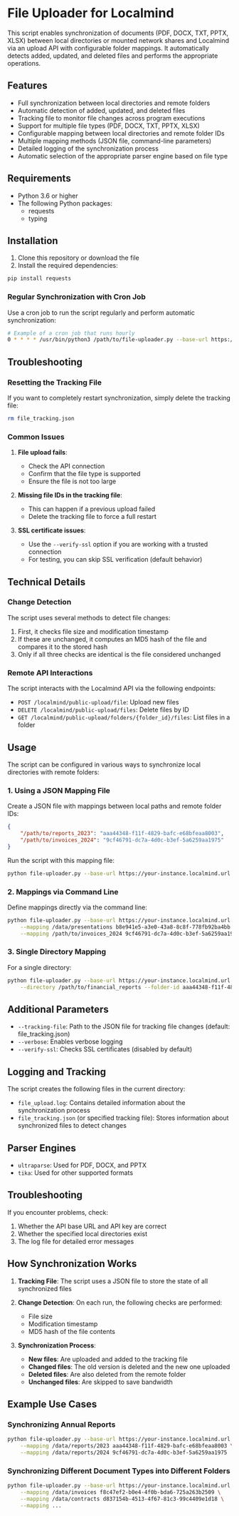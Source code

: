 # File Uploader for Localmind

This script enables synchronization of documents (PDF, DOCX, TXT, PPTX, XLSX) between local directories or mounted network shares and Localmind via an upload API with configurable folder mappings. It automatically detects added, updated, and deleted files and performs the appropriate operations.

## Features

* Full synchronization between local directories and remote folders
* Automatic detection of added, updated, and deleted files
* Tracking file to monitor file changes across program executions
* Support for multiple file types (PDF, DOCX, TXT, PPTX, XLSX)
* Configurable mapping between local directories and remote folder IDs
* Multiple mapping methods (JSON file, command-line parameters)
* Detailed logging of the synchronization process
* Automatic selection of the appropriate parser engine based on file type

## Requirements

* Python 3.6 or higher
* The following Python packages:
  * requests
  * typing

## Installation

1. Clone this repository or download the file
2. Install the required dependencies:

```bash
pip install requests
```

### Regular Synchronization with Cron Job

Use a cron job to run the script regularly and perform automatic synchronization:

```bash
# Example of a cron job that runs hourly
0 * * * * /usr/bin/python3 /path/to/file-uploader.py --base-url https://your-instance.localmind.url --api-key YOUR_API_KEY --mapping-file /path/to/mappings.json >> /var/log/file_sync.log 2>&1
```

## Troubleshooting

### Resetting the Tracking File

If you want to completely restart synchronization, simply delete the tracking file:

```bash
rm file_tracking.json
```

### Common Issues

1. **File upload fails**:

   * Check the API connection
   * Confirm that the file type is supported
   * Ensure the file is not too large

2. **Missing file IDs in the tracking file**:

   * This can happen if a previous upload failed
   * Delete the tracking file to force a full restart

3. **SSL certificate issues**:

   * Use the `--verify-ssl` option if you are working with a trusted connection
   * For testing, you can skip SSL verification (default behavior)

## Technical Details

### Change Detection

The script uses several methods to detect file changes:

1. First, it checks file size and modification timestamp
2. If these are unchanged, it computes an MD5 hash of the file and compares it to the stored hash
3. Only if all three checks are identical is the file considered unchanged

### Remote API Interactions

The script interacts with the Localmind API via the following endpoints:

* `POST /localmind/public-upload/file`: Upload new files
* `DELETE /localmind/public-upload/files`: Delete files by ID
* `GET /localmind/public-upload/folders/{folder_id}/files`: List files in a folder

## Usage

The script can be configured in various ways to synchronize local directories with remote folders:

### 1. Using a JSON Mapping File

Create a JSON file with mappings between local paths and remote folder IDs:

```json
{
    "/path/to/reports_2023": "aaa44348-f11f-4829-bafc-e68bfeaa8003",
    "/path/to/invoices_2024": "9cf46791-dc7a-4d0c-b3ef-5a6259aa1975"
}
```

Run the script with this mapping file:

```bash
python file-uploader.py --base-url https://your-instance.localmind.url --api-key YOUR_API_KEY --mapping-file mappings.json --tracking-file my_tracking_file.json
```

### 2. Mappings via Command Line

Define mappings directly via the command line:

```bash
python file-uploader.py --base-url https://your-instance.localmind.url --api-key YOUR_API_KEY \
    --mapping /data/presentations b8e941e5-a3e0-43a8-8c8f-778fb92ba4bb /path/to/reports_2023 aaa44348-f11f-4829-bafc-e68bfeaa8003 \
    --mapping /path/to/invoices_2024 9cf46791-dc7a-4d0c-b3ef-5a6259aa1975
```

### 3. Single Directory Mapping

For a single directory:

```bash
python file-uploader.py --base-url https://your-instance.localmind.url --api-key YOUR_API_KEY \
    --directory /path/to/financial_reports --folder-id aaa44348-f11f-4829-bafc-e68bfeaa8003
```

## Additional Parameters

* `--tracking-file`: Path to the JSON file for tracking file changes (default: file\_tracking.json)
* `--verbose`: Enables verbose logging
* `--verify-ssl`: Checks SSL certificates (disabled by default)

## Logging and Tracking

The script creates the following files in the current directory:

* `file_upload.log`: Contains detailed information about the synchronization process
* `file_tracking.json` (or specified tracking file): Stores information about synchronized files to detect changes

## Parser Engines

* `ultraparse`: Used for PDF, DOCX, and PPTX
* `tika`: Used for other supported formats

## Troubleshooting

If you encounter problems, check:

1. Whether the API base URL and API key are correct
2. Whether the specified local directories exist
3. The log file for detailed error messages

## How Synchronization Works

1. **Tracking File**: The script uses a JSON file to store the state of all synchronized files
2. **Change Detection**: On each run, the following checks are performed:

   * File size
   * Modification timestamp
   * MD5 hash of the file contents
3. **Synchronization Process**:

   * **New files**: Are uploaded and added to the tracking file
   * **Changed files**: The old version is deleted and the new one uploaded
   * **Deleted files**: Are also deleted from the remote folder
   * **Unchanged files**: Are skipped to save bandwidth

## Example Use Cases

### Synchronizing Annual Reports

```bash
python file-uploader.py --base-url https://your-instance.localmind.url --api-key YOUR_API_KEY \
    --mapping /data/reports/2023 aaa44348-f11f-4829-bafc-e68bfeaa8003 \
    --mapping /data/reports/2024 9cf46791-dc7a-4d0c-b3ef-5a6259aa1975
```

### Synchronizing Different Document Types into Different Folders

```bash
python file-uploader.py --base-url https://your-instance.localmind.url --api-key YOUR_API_KEY \
    --mapping /data/invoices f8c47ef2-b0e4-4f0b-bda6-725a263b2509 \
    --mapping /data/contracts d837154b-4513-4f67-81c3-99c4409e1d18 \
    --mapping ...
```
